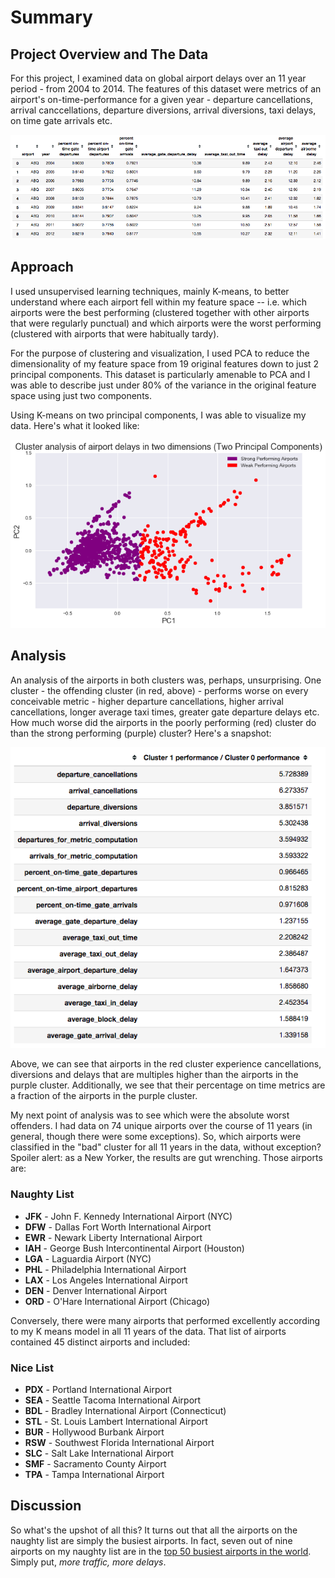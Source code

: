 # Summary

## Project Overview and The Data

For this project, I examined data on global airport delays over an 11 year period - from 2004 to 2014. The features of this dataset were metrics of an airport's on-time-performance for a given year - departure cancellations, arrival canccellations, departure diversions, arrival diversions, taxi delays, on time gate arrivals etc. 

<p align='center'>
	<img src="./assets/dataframe.png">
</p>

## Approach

I used unsupervised learning techniques, mainly K-means, to better understand where each airport fell within my feature space -- i.e. which airports were the best performing (clustered together with other airports that were regularly punctual) and which airports were the worst performing (clustered with airports that were habitually tardy). 

For the purpose of clustering and visualization, I used PCA to reduce the dimensionality of my feature space from 19 original features down to just 2 principal components. This dataset is particularly amenable to PCA and I was able to describe just under 80% of the variance in the original feature space using just two components.

Using K-means on two principal components, I was able to visualize my data. Here's what it looked like:

<p align='center'>
	<img src="./assets/PCA.png">
</p>

## Analysis

An analysis of the airports in both clusters was, perhaps, unsurprising. One cluster - the offending cluster (in red, above) - performs worse on every conceivable metric - higher departure cancellations, higher arrival cancellations, longer average taxi times, greater gate departure delays etc. How much worse did the airports in the poorly performing (red) cluster do than the strong performing (purple) cluster? Here's a snapshot:

<p align='center'>
	<img src="./assets/cluster1vs0.png">
</p>

Above, we can see that airports in the red cluster experience cancellations, diversions and delays that are multiples higher than the airports in the purple cluster. Additionally, we see that their percentage on time metrics are a fraction of the airports in the purple cluster. 

My next point of analysis was to see which were the absolute worst offenders. I had data on 74 unique airports over the course of 11 years (in general, though there were some exceptions). So, which airports were classified in the "bad" cluster for all 11 years in the data, without exception? Spoiler alert: as a New Yorker, the results are gut wrenching. Those airports are:

### Naughty List

- **JFK** - John F. Kennedy International Airport (NYC)
- **DFW** - Dallas Fort Worth International Airport
- **EWR** - Newark Liberty International Airport
- **IAH** - George Bush Intercontinental Airport (Houston)
- **LGA** - Laguardia Airport (NYC)
- **PHL** - Philadelphia International Airport
- **LAX** - Los Angeles International Airport
- **DEN** - Denver International Airport
- **ORD** - O'Hare International Airport (Chicago)

Conversely, there were many airports that performed excellently according to my K means model in all 11 years of the data. That list of airports contained 45 distinct airports and included: 

### Nice List

- **PDX** - Portland International Airport
- **SEA** - Seattle Tacoma International Airport
- **BDL** - Bradley International Airport (Connecticut)
- **STL** - St. Louis Lambert International Airport
- **BUR** - Hollywood Burbank Airport
- **RSW** - Southwest Florida International Airport
- **SLC** - Salt Lake International Airport
- **SMF** - Sacramento County Airport
- **TPA** - Tampa International Airport

## Discussion

So what's the upshot of all this? It turns out that all the airports on the naughty list are simply the busiest airports. In fact, seven out of nine airports on my naughty list are in the [top 50 busiest airports in the world](https://en.wikipedia.org/wiki/List_of_busiest_airports_by_passenger_traffic#2014_statistics). Simply put, *more traffic, more delays*. 
